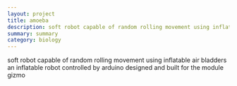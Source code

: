 ```yaml
---
layout: project
title: amoeba
description: soft robot capable of random rolling movement using inflatable air bladders
summary: summary
category: biology
---
```


soft robot capable of random rolling movement using inflatable air bladders
an inflatable robot controlled by arduino designed and built for the module gizmo
